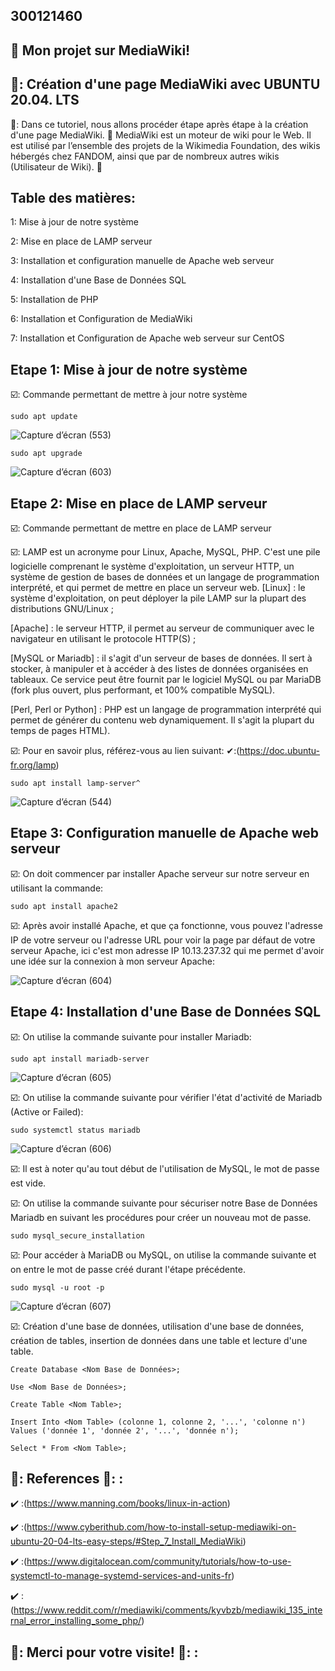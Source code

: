 ## 300121460

## :whale: Mon projet sur MediaWiki!

## 🍎: Création d'une page MediaWiki avec UBUNTU 20.04. LTS

🏁: Dans ce tutoriel, nous allons procéder étape après étape à la création d'une page MediaWiki. 🌹 MediaWiki est un moteur de wiki pour le Web. Il est utilisé par l’ensemble des projets de la Wikimedia Foundation, des wikis hébergés chez FANDOM, ainsi que par de nombreux autres wikis (Utilisateur de Wiki). 🏁

## Table des matières:
1: Mise à jour de notre système

2: Mise en place de LAMP serveur

3: Installation et configuration manuelle de Apache web serveur

4: Installation d'une Base de Données SQL

5: Installation de PHP

6: Installation et Configuration de MediaWiki

7: Installation et Configuration de Apache web serveur sur CentOS

## Etape 1: Mise à jour de notre système

☑️: Commande permettant de mettre à jour notre système

```
sudo apt update
```
![Capture d’écran (553)](https://user-images.githubusercontent.com/71027883/146571308-5c6ebaa5-3cab-42e9-8ce2-600ffdf9efaf.png)

```
sudo apt upgrade
```
![Capture d’écran (603)](https://user-images.githubusercontent.com/71027883/146572625-68fd6623-9cb6-4e46-8c07-6e3e2e87a855.png)

## Etape 2: Mise en place de LAMP serveur

☑️: Commande permettant de mettre en place de LAMP serveur

☑️: LAMP est un acronyme pour Linux, Apache, MySQL, PHP. C'est une pile logicielle comprenant le système d'exploitation, un serveur HTTP, un système de gestion de bases de données et un langage de programmation interprété, et qui permet de mettre en place un serveur web.
[Linux] : le système d'exploitation, on peut déployer la pile LAMP sur la plupart des distributions GNU/Linux ;

[Apache] :  le serveur HTTP, il permet au serveur de communiquer avec le navigateur en utilisant le protocole HTTP(S) ;

[MySQL or Mariadb] : il s'agit d'un serveur de bases de données. Il sert à stocker, à manipuler et à accéder à des listes de données organisées en tableaux. Ce service peut être fournit par le logiciel MySQL ou par MariaDB (fork plus ouvert, plus performant, et 100% compatible MySQL).

[Perl, Perl or Python] :  PHP est un langage de programmation interprété qui permet de générer du contenu web dynamiquement. Il s'agit la plupart du temps de pages HTML).

☑️: Pour en savoir plus, référez-vous au lien suivant: ✔:(https://doc.ubuntu-fr.org/lamp)


```
sudo apt install lamp-server^
```
![Capture d’écran (544)](https://user-images.githubusercontent.com/71027883/146573628-6fb7224d-a7b0-4669-9ce6-4f74dd2e9382.png)

## Etape 3: Configuration manuelle de Apache web serveur

☑️: On doit commencer par installer Apache serveur sur notre serveur en utilisant la commande:

```
sudo apt install apache2
```

☑️: Après avoir installé Apache, et que ça fonctionne, vous pouvez l'adresse IP de votre serveur ou l'adresse URL pour voir la page par défaut de votre serveur Apache, ici c'est mon adresse IP 10.13.237.32 qui me permet d'avoir une idée sur la connexion à mon serveur Apache:

![Capture d’écran (604)](https://user-images.githubusercontent.com/71027883/146575782-953fd215-af68-4c6f-b934-5c636b9d803d.png)

## Etape 4: Installation d'une Base de Données SQL

☑️: On utilise la commande suivante pour installer Mariadb:

```
sudo apt install mariadb-server
```
![Capture d’écran (605)](https://user-images.githubusercontent.com/71027883/146578197-fb1d17a4-ae28-4521-af9a-c20cb20be5c7.png)

☑️: On utilise la commande suivante pour vérifier l'état d'activité de Mariadb (Active or Failed):

```
sudo systemctl status mariadb
```
![Capture d’écran (606)](https://user-images.githubusercontent.com/71027883/146578614-177b2603-928b-4a9d-89a7-cd0b79d019ff.png)

☑️: Il est à noter qu'au tout début de l'utilisation de MySQL, le mot de passe est vide. 

☑️: On utilise la commande suivante pour sécuriser notre Base de Données Mariadb en suivant les procédures pour créer un nouveau mot de passe.

```
sudo mysql_secure_installation
```
☑️: Pour accéder à  MariaDB ou MySQL, on utilise la commande suivante et on entre le mot de passe créé durant l'étape précédente.

```
sudo mysql -u root -p
```
![Capture d’écran (607)](https://user-images.githubusercontent.com/71027883/146579985-4dd87e3d-3b9e-4a27-8da3-82f20afc91b5.png)

☑️: Création d'une base de données, utilisation d'une base de données, création de tables, insertion de données dans une table et lecture d'une table.
 ```
 Create Database <Nom Base de Données>;
 ```
 ```
 Use <Nom Base de Données>;
 ```

 ```
 Create Table <Nom Table>;
 ```
 ```
 Insert Into <Nom Table> (colonne 1, colonne 2, '...', 'colonne n') Values ('donnée 1', 'donnée 2', '...', 'donnée n');
 ```
 ```
 Select * From <Nom Table>;
 ```







## 🐳: References 🐳: :

✔️ :(https://www.manning.com/books/linux-in-action)

✔️ :(https://www.cyberithub.com/how-to-install-setup-mediawiki-on-ubuntu-20-04-lts-easy-steps/#Step_7_Install_MediaWiki)

✔️ :(https://www.digitalocean.com/community/tutorials/how-to-use-systemctl-to-manage-systemd-services-and-units-fr)

✔️ :(https://www.reddit.com/r/mediawiki/comments/kyvbzb/mediawiki_135_internal_error_installing_some_php/)






## 🍎: Merci pour votre visite! 🍎: : 
